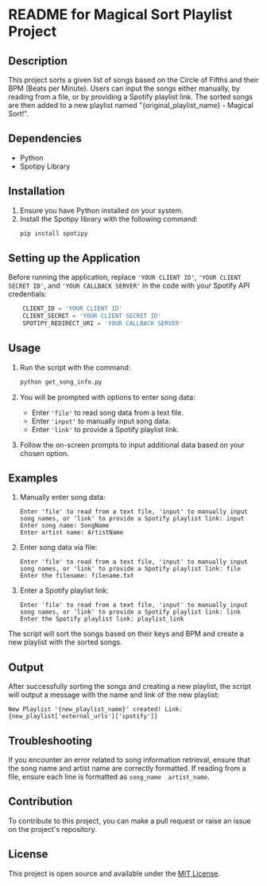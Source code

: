 # README for Magical Sort Playlist Project

## Description

This project sorts a given list of songs based on the Circle of Fifths and their BPM (Beats per Minute). Users can input the songs either manually, by reading from a file, or by providing a Spotify playlist link. The sorted songs are then added to a new playlist named "{original_playlist_name} - Magical Sort!".

## Dependencies

- Python
- Spotipy Library

## Installation

1. Ensure you have Python installed on your system.
2. Install the Spotipy library with the following command:
    ```bash
    pip install spotipy
    ```

## Setting up the Application

Before running the application, replace `'YOUR CLIENT ID'`, `'YOUR CLIENT SECRET ID'`, and `'YOUR CALLBACK SERVER'` in the code with your Spotify API credentials:

```python
    CLIENT_ID = 'YOUR CLIENT ID'
    CLIENT_SECRET = 'YOUR CLIENT SECRET ID'
    SPOTIPY_REDIRECT_URI = 'YOUR CALLBACK SERVER'
```

## Usage

1. Run the script with the command:
    ```bash
    python get_song_info.py
    ```
2. You will be prompted with options to enter song data:
    - Enter `'file'` to read song data from a text file.
    - Enter `'input'` to manually input song data.
    - Enter `'link'` to provide a Spotify playlist link.
    
3. Follow the on-screen prompts to input additional data based on your chosen option.

## Examples

1. Manually enter song data:

    ```plaintext
    Enter 'file' to read from a text file, 'input' to manually input song names, or 'link' to provide a Spotify playlist link: input
    Enter song name: SongName
    Enter artist name: ArtistName
    ```

2. Enter song data via file:

    ```plaintext
    Enter 'file' to read from a text file, 'input' to manually input song names, or 'link' to provide a Spotify playlist link: file
    Enter the filename: filename.txt
    ```

3. Enter a Spotify playlist link:

    ```plaintext
    Enter 'file' to read from a text file, 'input' to manually input song names, or 'link' to provide a Spotify playlist link: link
    Enter the Spotify playlist link: playlist_link
    ```

The script will sort the songs based on their keys and BPM and create a new playlist with the sorted songs.

## Output

After successfully sorting the songs and creating a new playlist, the script will output a message with the name and link of the new playlist:

```plaintext
New Playlist '{new_playlist_name}' created! Link: {new_playlist['external_urls']['spotify']}
```

## Troubleshooting

If you encounter an error related to song information retrieval, ensure that the song name and artist name are correctly formatted. If reading from a file, ensure each line is formatted as `song_name  artist_name`.

## Contribution

To contribute to this project, you can make a pull request or raise an issue on the project's repository.

## License

This project is open source and available under the [MIT License](https://opensource.org/licenses/MIT).

